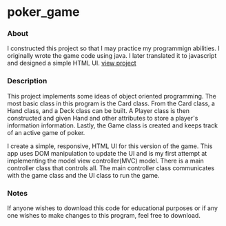 # poker_game

### About
I constructed this project so that I may practice my programmign abilities. I originally wrote the game code using java. I later translated it to javascript and designed
a simple HTML UI. [view project](https://cahe1540.github.io/poker_game/)

### Description
This project implements some ideas of object oriented programming. The most basic class in this program is the Card class. From the Card class, a Hand class, and a Deck class 
can be built. A Player class is then constructed and given Hand and other attributes to store a player's information information. Lastly, the Game class is created and 
keeps track of an active game of poker. 

I create a simple, responsive, HTML UI for this version of the game. This app uses DOM manipulation to update the UI and is my first attempt at implementing the model view 
controller(MVC) model. There is a main controller class that controls all. The main controller class communicates with the game class and the UI class to run the game.

### Notes
If anyone wishes to download this code for educational purposes or if any one wishes to make changes to this program, feel free to download.
